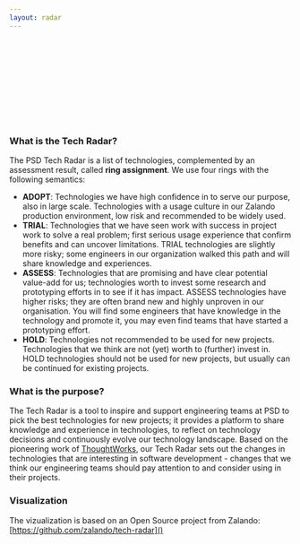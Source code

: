 ```yaml
---
layout: radar
---
```


<svg class="radar" id="radar"></svg>

<script markdown="0">
radar_visualization({
  svg_id: "radar",
  width: 1450,
  height: 1000,
  colors: {
    background: "#fff",
    grid: "#bbb",
    inactive: "#ddd"
  },
  title: "PSD Tech Radar",
  quadrants: [
    { name: "Languages" },
    { name: "Infrastructure" },
    { name: "Frameworks" },
    { name: "Data Management" }
  ],
  rings: [
    { name: "ADOPT", color: "#93c47d" },
    { name: "TRIAL", color: "#93d2c2" },
    { name: "ASSESS", color: "#fbdb84" },
    { name: "HOLD", color: "#efafa9" }
  ],
  print_layout: false,
  // zoomed_quadrant: 0,
  //ENTRIES
  entries: [
      {
        quadrant: 3,
        ring: 0,
        label: "Spark",
        active: false,
        link: "../data_processing/spark.html",
        moved: 0
      },
  ]
  //ENTRIES
});
</script>

### What is the Tech Radar?

The PSD Tech Radar is a list of technologies, complemented by an assessment result, called **ring assignment**. We use four rings with the following semantics:

* **ADOPT**: Technologies we have high confidence in to serve our purpose, also in large scale. Technologies with a usage culture in our Zalando production environment, low risk and recommended to be widely used.
* **TRIAL**: Technologies that we have seen work with success in project work to solve a real problem; first serious usage experience that confirm benefits and can uncover limitations. TRIAL technologies are slightly more risky; some engineers in our organization walked this path and will share knowledge and experiences.
* **ASSESS**: Technologies that are promising and have clear potential value-add for us; technologies worth to invest some research and prototyping efforts in to see if it has impact. ASSESS technologies have higher risks; they are often brand new and highly unproven in our organisation. You will find some engineers that have knowledge in the technology and promote it, you may even find teams that have started a prototyping effort.
* **HOLD**: Technologies not recommended to be used for new projects. Technologies that we think are not (yet) worth to (further) invest in. HOLD technologies should not be used for new projects, but usually can be continued for existing projects.

### What is the purpose?

The Tech Radar is a tool to inspire and support engineering teams at PSD to pick the best technologies for new projects; it provides a platform to share knowledge and experience in technologies, to reflect on technology decisions and continuously evolve our technology landscape. Based on the pioneering work of [ThoughtWorks](https://www.thoughtworks.com/radar), our Tech Radar sets out the changes in technologies that are interesting in software development - changes that we think our engineering teams should pay attention to and consider using in their projects.

### Visualization

The vizualization is based on an Open Source project from Zalando: [https://github.com/zalando/tech-radar]()
